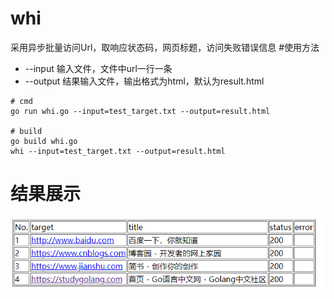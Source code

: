 # whi
采用异步批量访问Url，取响应状态码，网页标题，访问失败错误信息
#使用方法

- --input 输入文件，文件中url一行一条
- --output 结果输入文件，输出格式为html，默认为result.html

```shell script
# cmd 
go run whi.go --input=test_target.txt --output=result.html

# build 
go build whi.go
whi --input=test_target.txt --output=result.html
```

# 结果展示
![result](./result.png)